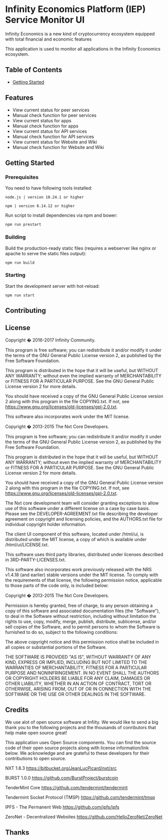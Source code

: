 # Infinity Economics Platform (IEP) Service Monitor UI
Infinity Economics is a new kind of cryptocurrency ecosystem equipped with total financial and economic features

This application is used to monitor all applications in the Infinity Economics ecosystem.

## Table of Contents
- [Getting Started](#getting-started)


## Features
- View current status for peer services
- Manual check function for peer services
- View current status for apps
- Manual check function for apps
- View current status for API services
- Manual check function for API services
- View current status for Website and Wiki
- Manual check function for Website and Wiki

## Getting Started
### Prerequisites

You need to have following tools installed:
````
node.js | version 10.24.1 or higher
````
````
npm | version 6.14.12 or higher
````

Run script to install dependencies via npm and bower:
````
npm run prestart
````

### Building

Build the production-ready static files (requires a webserver like nginx or apache to serve the static files output):
````
npm run build
````

### Starting

Start the development server with hot-reload:
````
npm run start
````

## Contributing

## License
Copyright � 2016-2017 Infinity Community.

This program is free software; you can redistribute it and/or
modify it under the terms of the GNU General Public License version 2,
as published by the Free Software Foundation.

This program is distributed in the hope that it will be useful,
but WITHOUT ANY WARRANTY; without even the implied warranty of
MERCHANTABILITY or FITNESS FOR A PARTICULAR PURPOSE. See the
GNU General Public License version 2 for more details.

You should have received a copy of the GNU General Public License version 2
along with this program in the file COPYING.txt. If not, see
<https://www.gnu.org/licenses/old-licenses/gpl-2.0.txt>.

This software also incorporates work under the MIT license.


Copyright � 2013-2015 The Nxt Core Developers.


This program is free software; you can redistribute it and/or
modify it under the terms of the GNU General Public License version 2,
as published by the Free Software Foundation.

This program is distributed in the hope that it will be useful,
but WITHOUT ANY WARRANTY; without even the implied warranty of
MERCHANTABILITY or FITNESS FOR A PARTICULAR PURPOSE. See the
GNU General Public License version 2 for more details.

You should have received a copy of the GNU General Public License version 2
along with this program in the file COPYING.txt. If not, see
<https://www.gnu.org/licenses/old-licenses/gpl-2.0.txt>.


The Nxt core development team will consider granting exceptions to allow use of
this software under a different license on a case by case basis. Please see the
DEVELOPER-AGREEMENT.txt file describing the developer agreement on copyright
and licensing policies, and the AUTHORS.txt file for individual copyright holder
information.

The client UI component of this software, located under /html/ui, is distributed
under the MIT license, a copy of which is available under /html/ui/LICENSE.txt.

This software uses third party libraries, distributed under licenses described
in 3RD-PARTY-LICENSES.txt.

This software also incorporates work previously released with the NRS v1.4.18
(and earlier) stable versions under the MIT license. To comply with the
requirements of that license, the following permission notice, applicable to
those parts of the code only, is included below:


   Copyright � 2013-2015 The Nxt Core Developers.

   Permission is hereby granted, free of charge, to any person obtaining a copy
   of this software and associated documentation files (the "Software"), to deal
   in the Software without restriction, including without limitation the rights
   to use, copy, modify, merge, publish, distribute, sublicense, and/or sell
   copies of the Software, and to permit persons to whom the Software is
   furnished to do so, subject to the following conditions:

   The above copyright notice and this permission notice shall be included in
   all copies or substantial portions of the Software.

   THE SOFTWARE IS PROVIDED "AS IS", WITHOUT WARRANTY OF ANY KIND, EXPRESS OR
   IMPLIED, INCLUDING BUT NOT LIMITED TO THE WARRANTIES OF MERCHANTABILITY,
   FITNESS FOR A PARTICULAR PURPOSE AND NONINFRINGEMENT. IN NO EVENT SHALL THE
   AUTHORS OR COPYRIGHT HOLDERS BE LIABLE FOR ANY CLAIM, DAMAGES OR OTHER
   LIABILITY, WHETHER IN AN ACTION OF CONTRACT, TORT OR OTHERWISE, ARISING FROM,
   OUT OF OR IN CONNECTION WITH THE SOFTWARE OR THE USE OR OTHER DEALINGS IN
   THE SOFTWARE.


## Credits
We use alot of open source software at Infiity. We would like to send a big thank you to the
following projects and the thousands of conributors that help make open source great!

This application uses Open Source components. You can find the source code of their open source
projects along with license information/link below. We acknowledge and are grateful to these
developers for their contributions to open source.

NXT 1.8.3
https://bitbucket.org/JeanLucPicard/nxt/src

BURST 1.0.0
https://github.com/BurstProject/burstcoin

TenderMint Core
https://github.com/tendermint/tendermint

Tendermint Socket Protocol (TMSP)
https://github.com/tendermint/tmsp

IPFS - The Permanent Web
https://github.com/ipfs/ipfs

ZeroNet - Decentralized Websites
https://github.com/HelloZeroNet/ZeroNet

## Thanks
